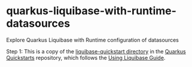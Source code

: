 # quarkus-liquibase-with-runtime-datasources
Explore Quarkus Liquibase with Runtime configuration of datasources

Step 1: This is a copy of the [liquibase-quickstart directory](https://github.com/quarkusio/quarkus-quickstarts/tree/main/liquibase-quickstart) in the [Quarkus Quickstarts](https://github.com/quarkusio/quarkus-quickstarts) repository, which follows the [Using Liquibase Guide](https://quarkus.io/guides/liquibase).


